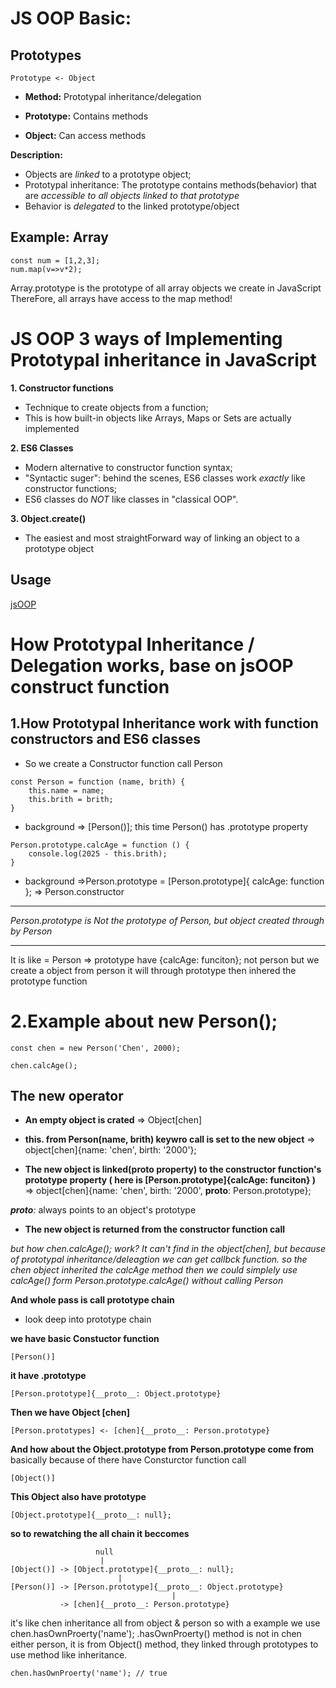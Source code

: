 # **JS OOP Basic:**

## Prototypes

```
Prototype <- Object
```

- **Method:** Prototypal inheritance/delegation

- **Prototype:** Contains methods
- **Object:** Can access methods

**Description:**
- Objects are *linked* to a prototype object;
- Prototypal inheritance: The prototype contains methods(behavior) that are *accessible to all objects linked to that prototype*
- Behavior is *delegated* to the linked prototype/object

## Example: Array

```
const num = [1,2,3];
num.map(v=>v*2);
```

Array.prototype is the prototype of all array objects we create in JavaScript
ThereFore, all arrays have access to the map method!

# JS OOP 3 ways of Implementing Prototypal inheritance in JavaScript

**1. Constructor functions**
- Technique to create objects from a function;
- This is how built-in objects like Arrays, Maps or Sets are actually implemented
  
**2. ES6 Classes**
- Modern alternative to constructor function syntax;
- "Syntactic suger": behind the scenes, ES6 classes work *exactly* like constructor functions;
- ES6 classes do *NOT* like classes in "classical OOP".

**3. Object.create()**
- The easiest and most straightForward way of linking an object to a prototype object

## Usage
[jsOOP](./jsOOP.js)

# How Prototypal Inheritance / Delegation works, base on jsOOP construct function

## 1.How Prototypal Inheritance work with function constructors and ES6 classes

- So we create a Constructor function call Person 

```
const Person = function (name, brith) {
    this.name = name;
    this.brith = brith;
}
```
- background => [Person()];
this time Person() has .prototype property

```
Person.prototype.calcAge = function () {
    console.log(2025 - this.brith);
}
```
- background =>Person.prototype = [Person.prototype]{ calcAge: function }; => Person.constructor

***
*Person.prototype is Not the prototype of Person, but object created through by Person*
***

It is like = Person => prototype have {calcAge: funciton}; not person
but we create a object from person it will through prototype then inhered the prototype function

# 2.Example about new Person();

```
const chen = new Person('Chen', 2000);

chen.calcAge();
```

## The new operator

- **An empty object is crated**
=> Object[chen]

- **this. from Person(name, brith) keywro call is set to the new object**
=> object[chen]{name: 'chen', birth: '2000'};

- **The new object is linked(__proto__ property) to the constructor function's prototype property ( here is [Person.prototype]{calcAge: funciton} )**
=> object[chen]{name: 'chen', birth: '2000', __proto__: Person.prototype};

*__proto__:* always points to an object's prototype

- **The new object is returned from the constructor function call**

*but how chen.calcAge(); work? It can't find in the object[chen], but because of prototypal inheritance/deleagtion we can get callbck function. so the chen object inherited the calcAge method then we could simplely use calcAge() form Person.prototype.calcAge() without calling Person*

**And whole pass is call prototype chain**
- look deep into prototype chain

**we have basic Constuctor function**
```
[Person()]
```

**it have .prototype**
```
[Person.prototype]{__proto__: Object.prototype}
```

**Then we have Object [chen]**
```
[Person.prototypes] <- [chen]{__proto__: Person.prototype}
```

**And how about the Object.prototype from Person.prototype come from**
basically because of there have Consturctor function call
```
[Object()]
```

**This Object also have prototype**
```
[Object.prototype]{__proto__: null};
```

**so to rewatching the all chain it beccomes**
```
                   null
                    |
[Object()] -> [Object.prototype]{__proto__: null};
                        |
[Person()] -> [Person.prototype]{__proto__: Object.prototype}
                                    |
           -> [chen]{__proto__: Person.prototype}
```
it's like chen inheritance all from object & person
so with a example we use chen.hasOwnProerty('name');
.hasOwnProerty() method is not in chen either person, it is from Object() method, they linked through prototypes to use
method like inheritance. 

```
chen.hasOwnProerty('name'); // true
```
